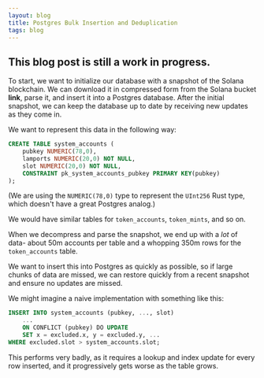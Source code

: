 ```yaml
---
layout: blog
title: Postgres Bulk Insertion and Deduplication
tags: blog
---
```


This blog post is still a work in progress.
---

To start, we want to initialize our database with a snapshot of the Solana blockchain. We can download it in compressed form from the Solana bucket **link**, parse it, and insert it into a Postgres database. After the initial snapshot, we can keep the database up to date by receiving new updates as they come in.

We want to represent this data in the following way:

```sql
CREATE TABLE system_accounts (
    pubkey NUMERIC(78,0),
    lamports NUMERIC(20,0) NOT NULL,
    slot NUMERIC(20,0) NOT NULL,
    CONSTRAINT pk_system_accounts_pubkey PRIMARY KEY(pubkey)
);
```

(We are using the `NUMERIC(78,0)` type to represent the `UInt256` Rust type, which doesn't have a great Postgres analog.)

We would have similar tables for `token_accounts`, `token_mints`, and so on.

When we decompress and parse the snapshot, we end up with a *lot* of data- about 50m accounts per table and a whopping 350m rows for the `token_accounts` table. 

We want to insert this into Postgres as quickly as possible, so if large chunks of data are missed, we can restore quickly from a recent snapshot and ensure no updates are missed.

We might imagine a naive implementation with something like this:


```sql
INSERT INTO system_accounts (pubkey, ..., slot)
    ...
    ON CONFLICT (pubkey) DO UPDATE 
    SET x = excluded.x, y = excluded.y, ...
WHERE excluded.slot > system_accounts.slot;
```

This performs very badly, as it requires a lookup and index update for every row inserted, and it progressively gets worse as the table grows.

